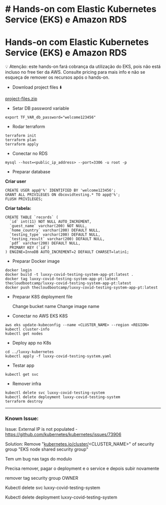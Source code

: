 # # Hands-on com Elastic Kubernetes Service (EKS) e Amazon RDS

# Hands-on com Elastic Kubernetes Service (EKS) e Amazon RDS

<aside>
💡 Atenção: este hands-on fará cobrança da utilização do EKS, pois não está incluso no free tier da AWS. Consulte pricing para mais info e não se esqueça de remover os recursos após o hands-on.

</aside>

- Download project files ⬇️

[project-files.zip](https://prod-files-secure.s3.us-west-2.amazonaws.com/0d1b678b-cd91-4256-93c7-73b2e82396d5/e651a9ef-7182-4031-b641-928b143b56fb/project-files.zip)

- Setar DB password variable

```
export TF_VAR_db_password="welcome123456"

```

- Rodar terraform

```
terraform init
terraform plan
terraform apply

```

- Conectar no RDS

```
mysql --host=<public_ip_address> --port=3306 -u root -p

```

- Preparar database

**Criar user**

```
CREATE USER app@'%' IDENTIFIED BY 'welcome123456';
GRANT ALL PRIVILEGES ON dbcovidtesting.* TO app@'%';
FLUSH PRIVILEGES;

```

**Criar tabela:**

```
CREATE TABLE `records` (
  `id` int(11) NOT NULL AUTO_INCREMENT,
  `guest_name` varchar(200) NOT NULL,
  `home_country` varchar(200) DEFAULT NULL,
  `testing_type` varchar(200) DEFAULT NULL,
  `testing_result` varchar(200) DEFAULT NULL,
  `pdf` varchar(200) DEFAULT NULL,
  PRIMARY KEY (`id`)
) ENGINE=InnoDB AUTO_INCREMENT=2 DEFAULT CHARSET=latin1;

```

- Preparar Docker image

```
docker login
docker build -t luxxy-covid-testing-system-app-pt:latest .
docker tag luxxy-covid-testing-system-app-pt:latest thecloudbootcamp/luxxy-covid-testing-system-app-pt:latest
docker push thecloudbootcamp/luxxy-covid-testing-system-app-pt:latest

```

- Preparar K8S deployment file
    
    Change bucket name
    Change image name
    
- Conectar no AWS EKS K8S

```
aws eks update-kubeconfig --name <CLUSTER_NAME> --region <REGION>
kubectl cluster-info
kubectl get nodes

```

- Deploy app no K8s

```
cd ../luxxy-kubernetes
kubectl apply -f luxxy-covid-testing-system.yaml

```

- Testar app

```
kubectl get svc

```

- Remover infra

```
kubectl delete svc luxxy-covid-testing-system
kubectl delete deployment luxxy-covid-testing-system
terraform destroy

```

---

### Known Issue:

Issue:
External IP is not populated - https://github.com/kubernetes/kubernetes/issues/73906

Solution:
Remove "[kubernetes.io/cluster/](http://kubernetes.io/cluster/)<CLUSTER_NAME>" of security group "EKS node shared security group"





Tem um bug nas tags do modulo

Precisa remover, pagar o deployment e o service e depois subir novamente

remover tag security group OWNER

Kubectl delete svc luxxy-covid-testing-system


Kubectl delete deployment luxxy-covid-testing-system




